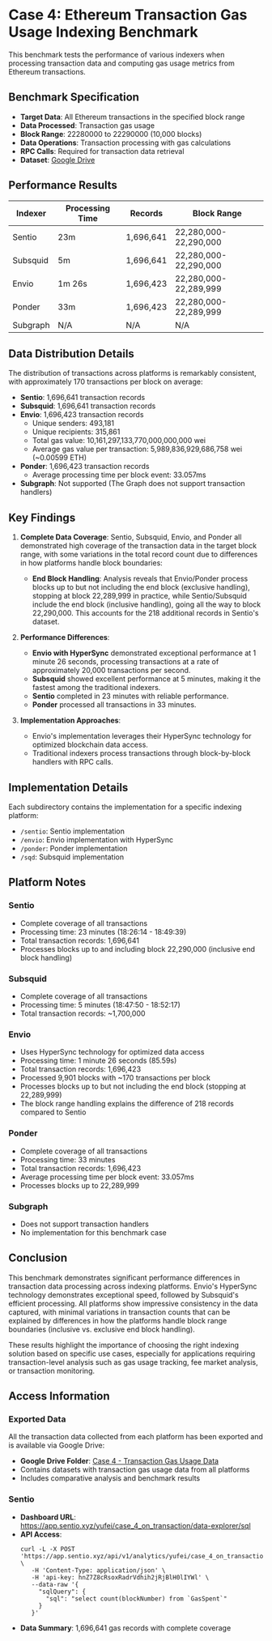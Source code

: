 # Case 4: Ethereum Transaction Gas Usage Indexing Benchmark

This benchmark tests the performance of various indexers when processing transaction data and computing gas usage metrics from Ethereum transactions.

## Benchmark Specification

- **Target Data**: All Ethereum transactions in the specified block range
- **Data Processed**: Transaction gas usage
- **Block Range**: 22280000 to 22290000 (10,000 blocks)
- **Data Operations**: Transaction processing with gas calculations
- **RPC Calls**: Required for transaction data retrieval
- **Dataset**: [Google Drive](https://drive.google.com/drive/u/0/folders/1Wxnc9bv5eVzCCQzDCdj_NI-rFB4e8iXk)

## Performance Results

| Indexer  | Processing Time | Records | Block Range | 
|----------|----------------|---------|-------------|
| Sentio   | 23m            | 1,696,641 | 22,280,000-22,290,000 |
| Subsquid | 5m             | 1,696,641 | 22,280,000-22,290,000 |
| Envio    | 1m 26s         | 1,696,423 | 22,280,000-22,289,999 |
| Ponder   | 33m            | 1,696,423 | 22,280,000-22,289,999 |
| Subgraph | N/A            | N/A       | N/A                   | 

## Data Distribution Details

The distribution of transactions across platforms is remarkably consistent, with approximately 170 transactions per block on average:

- **Sentio**: 1,696,641 transaction records
- **Subsquid**: 1,696,641 transaction records
- **Envio**: 1,696,423 transaction records
  - Unique senders: 493,181
  - Unique recipients: 315,861
  - Total gas value: 10,161,297,133,770,000,000,000 wei
  - Average gas value per transaction: 5,989,836,929,686,758 wei (~0.00599 ETH)
- **Ponder**: 1,696,423 transaction records
  - Average processing time per block event: 33.057ms
- **Subgraph**: Not supported (The Graph does not support transaction handlers)

## Key Findings

1. **Complete Data Coverage**: Sentio, Subsquid, Envio, and Ponder all demonstrated high coverage of the transaction data in the target block range, with some variations in the total record count due to differences in how platforms handle block boundaries:
   - **End Block Handling**: Analysis reveals that Envio/Ponder process blocks up to but not including the end block (exclusive handling), stopping at block 22,289,999 in practice, while Sentio/Subsquid include the end block (inclusive handling), going all the way to block 22,290,000. This accounts for the 218 additional records in Sentio's dataset.

2. **Performance Differences**:
   - **Envio with HyperSync** demonstrated exceptional performance at 1 minute 26 seconds, processing transactions at a rate of approximately 20,000 transactions per second.
   - **Subsquid** showed excellent performance at 5 minutes, making it the fastest among the traditional indexers.
   - **Sentio** completed in 23 minutes with reliable performance.
   - **Ponder** processed all transactions in 33 minutes.

3. **Implementation Approaches**:
   - Envio's implementation leverages their HyperSync technology for optimized blockchain data access.
   - Traditional indexers process transactions through block-by-block handlers with RPC calls.

## Implementation Details

Each subdirectory contains the implementation for a specific indexing platform:
- `/sentio`: Sentio implementation 
- `/envio`: Envio implementation with HyperSync
- `/ponder`: Ponder implementation
- `/sqd`: Subsquid implementation

## Platform Notes

### Sentio
- Complete coverage of all transactions
- Processing time: 23 minutes (18:26:14 - 18:49:39)
- Total transaction records: 1,696,641
- Processes blocks up to and including block 22,290,000 (inclusive end block handling)

### Subsquid
- Complete coverage of all transactions
- Processing time: 5 minutes (18:47:50 - 18:52:17)
- Total transaction records: ~1,700,000

### Envio
- Uses HyperSync technology for optimized data access
- Processing time: 1 minute 26 seconds (85.59s)
- Total transaction records: 1,696,423
- Processed 9,901 blocks with ~170 transactions per block
- Processes blocks up to but not including the end block (stopping at 22,289,999)
- The block range handling explains the difference of 218 records compared to Sentio

### Ponder
- Complete coverage of all transactions
- Processing time: 33 minutes
- Total transaction records: 1,696,423
- Average processing time per block event: 33.057ms
- Processes blocks up to 22,289,999

### Subgraph
- Does not support transaction handlers
- No implementation for this benchmark case

## Conclusion

This benchmark demonstrates significant performance differences in transaction data processing across indexing platforms. Envio's HyperSync technology demonstrates exceptional speed, followed by Subsquid's efficient processing. All platforms show impressive consistency in the data captured, with minimal variations in transaction counts that can be explained by differences in how the platforms handle block range boundaries (inclusive vs. exclusive end block handling).

These results highlight the importance of choosing the right indexing solution based on specific use cases, especially for applications requiring transaction-level analysis such as gas usage tracking, fee market analysis, or transaction monitoring.

## Access Information

### Exported Data
All the transaction data collected from each platform has been exported and is available via Google Drive:
- **Google Drive Folder**: [Case 4 - Transaction Gas Usage Data](https://drive.google.com/drive/u/0/folders/1Wxnc9bv5eVzCCQzDCdj_NI-rFB4e8iXk)
- Contains datasets with transaction gas usage data from all platforms
- Includes comparative analysis and benchmark results

### Sentio
- **Dashboard URL**: https://app.sentio.xyz/yufei/case_4_on_transaction/data-explorer/sql
- **API Access**: 
  ```
  curl -L -X POST 'https://app.sentio.xyz/api/v1/analytics/yufei/case_4_on_transaction/sql/execute' \
     -H 'Content-Type: application/json' \
     -H 'api-key: hnZ7Z8cRsoxRadrVdhih2jRjBlH0lIYWl' \
     --data-raw '{
       "sqlQuery": {
         "sql": "select count(blockNumber) from `GasSpent`"
       }
     }'
  ```
- **Data Summary**: 1,696,641 gas records with complete coverage
